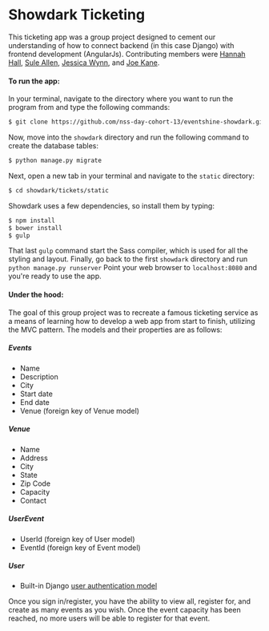 # Showdark Ticketing

This ticketing app was a group project designed to cement our understanding of how to connect backend (in this case Django) with frontend development (AngularJs). Contributing members were [Hannah Hall], [Sule Allen], [Jessica Wynn], and [Joe Kane].

#### To run the app:

In your terminal, navigate to the directory where you want to run the program from and type the following commands:
```sh
$ git clone https://github.com/nss-day-cohort-13/eventshine-showdark.git
```

Now, move into the `showdark` directory and run the following command to create the database tables:

```sh
$ python manage.py migrate
```

Next, open a new tab in your terminal and navigate to the `static` directory:
```sh
$ cd showdark/tickets/static
```

Showdark uses a few dependencies, so install them by typing:
```sh
$ npm install
$ bower install
$ gulp
```

That last `gulp` command start the Sass compiler, which is used for all the styling and layout. Finally, go back to the first `showdark` directory and run `python manage.py runserver` Point your web browser to `localhost:8080` and you're ready to use the app.

#### Under the hood:

The goal of this group project was to recreate a famous ticketing service as a means of learning how to develop a web app from start to finish, utilizing the MVC pattern. The models and their properties are as follows:

##### Events
- Name
- Description
- City
- Start date
- End date
- Venue (foreign key of Venue model)

##### Venue
- Name
- Address
- City
- State
- Zip Code
- Capacity
- Contact

##### UserEvent
- UserId (foreign key of User model)
- EventId (foreign key of Event model)

##### User
- Built-in Django [user authentication model](https://docs.djangoproject.com/en/1.10/topics/auth/default/#creating-users)

Once you sign in/register, you have the ability to view all, register for, and create as many events as you wish. Once the event capacity has been reached, no more users will be able to register for that event.


   [Hannah Hall]: <http://github.com/hannahhall>
   [Sule Allen]: <http://github.com/sulaiman-allen>
   [Jessica Wynn]: <http://github.com/Jessicashinjol>
   [Joe Kane]: <http://github.com/josephkane>
   [http-server]: <https://www.npmjs.com/package/httpserver>

